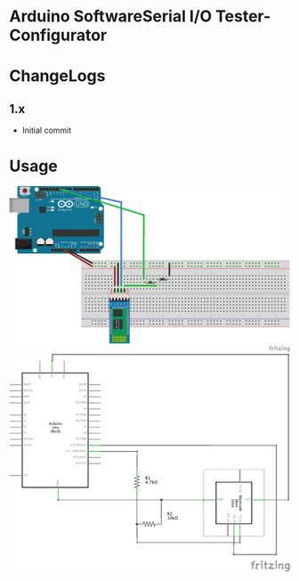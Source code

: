 # Arduino SoftwareSerial I/O Tester-Configurator

# ChangeLogs

## 1.x
- Initial commit

# Usage

![Breadbord](documents/HCxx_bb.png)
![Breadbord](documents/HCxx_schema.png)